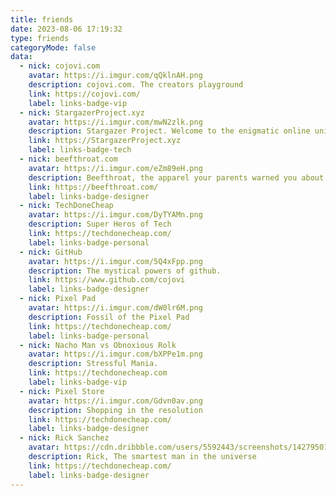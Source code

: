 ```yaml
---
title: friends
date: 2023-08-06 17:19:32
type: friends
categoryMode: false
data:
  - nick: cojovi.com
    avatar: https://i.imgur.com/qQklnAH.png
    description: cojovi.com. The creators playground
    link: https://cojovi.com/
    label: links-badge-vip
  - nick: StargazerProject.xyz
    avatar: https://i.imgur.com/mwN2zlk.png
    description: Stargazer Project. Welcome to the enigmatic online universe
    link: https://StargazerProject.xyz
    label: links-badge-tech	
  - nick: beefthroat.com
    avatar: https://i.imgur.com/eZm89eH.png
    description: Beefthroat, the apparel your parents warned you about.
    link: https://beefthroat.com/
    label: links-badge-designer	
  - nick: TechDoneCheap
    avatar: https://i.imgur.com/DyTYAMn.png
    description: Super Heros of Tech
    link: https://techdonecheap.com/
    label: links-badge-personal	
  - nick: GitHub
    avatar: https://i.imgur.com/5Q4xFpp.png
    description: The mystical powers of github.
    link: https://www.github.com/cojovi
    label: links-badge-designer	
  - nick: Pixel Pad
    avatar: https://i.imgur.com/dW0lr6M.png
    description: Fossil of the Pixel Pad
    link: https://techdonecheap.com/
    label: links-badge-personal	
  - nick: Nacho Man vs Obnoxious Rolk
    avatar: https://i.imgur.com/bXPPe1m.png
    description: Stressful Mania.
    link: https://techdonecheap.com
    label: links-badge-vip		
  - nick: Pixel Store
    avatar: https://i.imgur.com/Gdvn0av.png
    description: Shopping in the resolution
    link: https://techdonecheap.com/
    label: links-badge-designer	
  - nick: Rick Sanchez
    avatar: https://cdn.dribbble.com/users/5592443/screenshots/14279501/drbl_pop_r_m_rick_4x.png
    description: Rick, The smartest man in the universe
    link: https://techdonecheap.com/
    label: links-badge-designer	
---
```


	